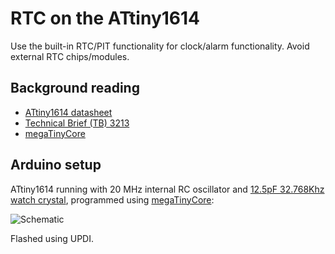 # RTC on the ATtiny1614

Use the built-in RTC/PIT functionality for clock/alarm functionality. Avoid external RTC chips/modules.

## Background reading

* [ATtiny1614 datasheet](https://ww1.microchip.com/downloads/en/DeviceDoc/ATtiny1614-16-17-DataSheet-DS40002204A.pdf)
* [Technical Brief (TB) 3213](https://www.microchip.com/wwwappnotes/appnotes.aspx?appnote=en609105)
* [megaTinyCore](https://github.com/SpenceKonde/megaTinyCore)

## Arduino setup

ATtiny1614 running with 20 MHz internal RC oscillator and [12.5pF 32.768Khz watch crystal](http://www.farnell.com/datasheets/1883667.pdf), programmed using [megaTinyCore](https://github.com/SpenceKonde/megaTinyCore):

![Schematic](https://user-images.githubusercontent.com/534681/107887522-a0980d00-6efe-11eb-9ff9-68b01d6c64d1.png)

Flashed using UPDI.

